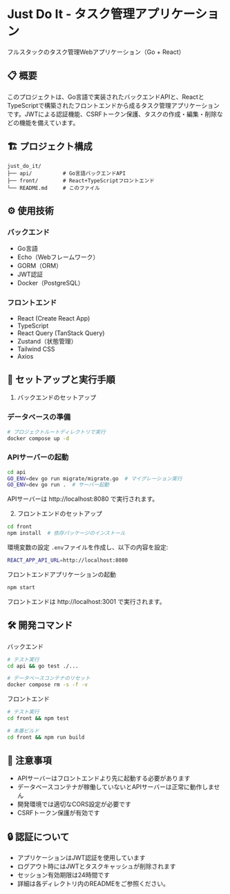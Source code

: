 # Just Do It - タスク管理アプリケーション
フルスタックのタスク管理Webアプリケーション（Go + React）

## 📋 概要
このプロジェクトは、Go言語で実装されたバックエンドAPIと、ReactとTypeScriptで構築されたフロントエンドから成るタスク管理アプリケーションです。JWTによる認証機能、CSRFトークン保護、タスクの作成・編集・削除などの機能を備えています。

## 🏗️ プロジェクト構成
```
just_do_it/
├── api/          # Go言語バックエンドAPI
├── front/        # React+TypeScriptフロントエンド
└── README.md     # このファイル
```

## ⚙️ 使用技術
### バックエンド
- Go言語
- Echo（Webフレームワーク）
- GORM（ORM）
- JWT認証
- Docker（PostgreSQL）

### フロントエンド
- React (Create React App)
- TypeScript
- React Query (TanStack Query)
- Zustand（状態管理）
- Tailwind CSS
- Axios

## 🚀 セットアップと実行手順
1. バックエンドのセットアップ

### データベースの準備
```bash
# プロジェクトルートディレクトリで実行
docker compose up -d
```

### APIサーバーの起動
```bash
cd api
GO_ENV=dev go run migrate/migrate.go  # マイグレーション実行
GO_ENV=dev go run .  # サーバー起動
```
APIサーバーは http://localhost:8080 で実行されます。

2. フロントエンドのセットアップ
```bash
cd front
npm install  # 依存パッケージのインストール
```
環境変数の設定
```.env```ファイルを作成し、以下の内容を設定:
```bash
REACT_APP_API_URL=http://localhost:8080
```

フロントエンドアプリケーションの起動
```bash
npm start
```
フロントエンドは http://localhost:3001 で実行されます。

## 🛠️ 開発コマンド
バックエンド
```bash
# テスト実行
cd api && go test ./...

# データベースコンテナのリセット
docker compose rm -s -f -v
```

フロントエンド
```bash
# テスト実行
cd front && npm test

# 本番ビルド
cd front && npm run build
```

## 📝 注意事項
- APIサーバーはフロントエンドより先に起動する必要があります
- データベースコンテナが稼働していないとAPIサーバーは正常に動作しません
- 開発環境では適切なCORS設定が必要です
- CSRFトークン保護が有効です

## 🔒 認証について
- アプリケーションはJWT認証を使用しています
- ログアウト時にはJWTとタスクキャッシュが削除されます
- セッション有効期限は24時間です
- 詳細は各ディレクトリ内のREADMEをご参照ください。
